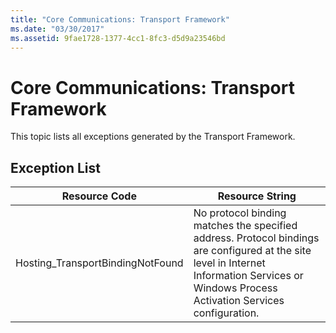 ```yaml
---
title: "Core Communications: Transport Framework"
ms.date: "03/30/2017"
ms.assetid: 9fae1728-1377-4cc1-8fc3-d5d9a23546bd
---
```

# Core Communications: Transport Framework
This topic lists all exceptions generated by the Transport Framework.  

## Exception List  


|          Resource Code           |                                                                                       Resource String                                                                                        |
|----------------------------------|----------------------------------------------------------------------------------------------------------------------------------------------------------------------------------------------|
| Hosting_TransportBindingNotFound | No protocol binding matches the specified address. Protocol bindings are configured at the site level in Internet Information Services or Windows Process Activation Services configuration. |

